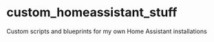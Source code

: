 # custom_homeassistant_stuff

Custom scripts and blueprints for my own Home Assistant installations
